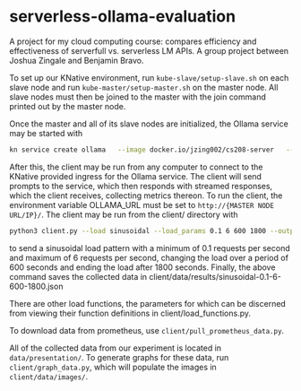 # serverless-ollama-evaluation
A project for my cloud computing course: compares efficiency and effectiveness of serverfull vs. serverless LM APIs. A group project between Joshua Zingale and Benjamin Bravo.

To set up our KNative environment, run `kube-slave/setup-slave.sh` on each slave node and run `kube-master/setup-master.sh` on the master node. All slave nodes must then be joined to the master with the join command printed out by the master node.

Once the master and all of its slave nodes are initialized, the Ollama service may be started with
```bash
kn service create ollama   --image docker.io/jzing002/cs208-server   --label app=ollama  --port 11434 --concurrency-limit 4 --request cpu=8000m,memory=48Gi
```
After this, the client may be run from any computer to connect to the KNative provided ingress for the Ollama service. The client will send prompts to the service, which then responds with streamed responses, which the client receives, collecting metrics thereon. To run the client, the environment variable OLLAMA_URL must be set to `http://{MASTER NODE URL/IP}/`. The client may be run from the client/ directory with
```bash
python3 client.py --load sinusoidal --load_params 0.1 6 600 1800 --output_filename sinusoidal-0.1-6-600-1800
```
to send a sinusoidal load pattern with a minimum of 0.1 requests per second and maximum of 6 requests per second, changing the load over a period of 600 seconds and ending the load after 1800 seconds. Finally, the above command saves the collected data in client/data/results/sinusoidal-0.1-6-600-1800.json

There are other load functions, the parameters for which can be discerned from viewing their function definitions in client/load_functions.py.


To download data from prometheus, use `client/pull_prometheus_data.py`.

All of the collected data from our experiment is located in `data/presentation/`. To generate graphs for these data, run `client/graph_data.py`, which will populate the images in `client/data/images/`.